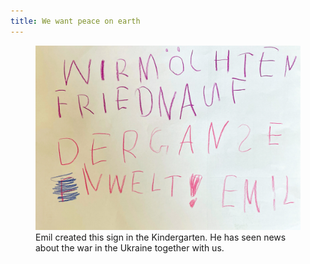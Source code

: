 ```yaml
---
title: We want peace on earth
---
```

<figure>
<img src="/img/emil-drawing/IMG_1757.jpg" alt="">
<figcaption>Emil created this sign in the Kindergarten. He has seen news about the war in the Ukraine together with us.</figcaption>
</figure>